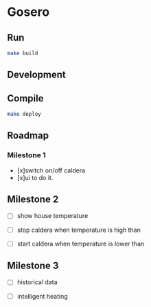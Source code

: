 # Gosero

## Run

```bash
make build
```
## Development

## Compile

```bash
make deploy
```

## Roadmap

### Milestone 1

- [x]switch on/off caldera
- [x]ui to do it.

## Milestone 2

- [ ] show house temperature
- [ ] stop caldera when temperature is high than
- [ ] start caldera when temperature is lower than


## Milestone 3

- [ ] historical data
- [ ] intelligent heating

